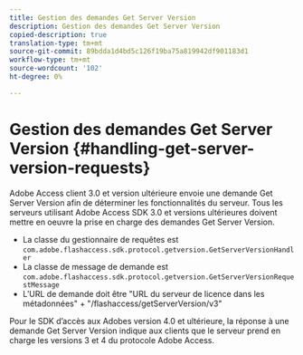 ```yaml
---
title: Gestion des demandes Get Server Version
description: Gestion des demandes Get Server Version
copied-description: true
translation-type: tm+mt
source-git-commit: 89bdda1d4bd5c126f19ba75a819942df901183d1
workflow-type: tm+mt
source-wordcount: '102'
ht-degree: 0%

---
```



# Gestion des demandes Get Server Version {#handling-get-server-version-requests}

Adobe Access client 3.0 et version ultérieure envoie une demande Get Server Version afin de déterminer les fonctionnalités du serveur. Tous les serveurs utilisant Adobe Access SDK 3.0 et versions ultérieures doivent mettre en oeuvre la prise en charge des demandes Get Server Version.

* La classe du gestionnaire de requêtes est `com.adobe.flashaccess.sdk.protocol.getversion.GetServerVersionHandler`
* La classe de message de demande est `com.adobe.flashaccess.sdk.protocol.getversion.GetServerVersionRequestMessage`
* L’URL de demande doit être &quot;URL du serveur de licence dans les métadonnées&quot; + &quot;/flashaccess/getServerVersion/v3&quot;

Pour le SDK d’accès aux Adobes version 4.0 et ultérieure, la réponse à une demande Get Server Version indique aux clients que le serveur prend en charge les versions 3 et 4 du protocole Adobe Access.
